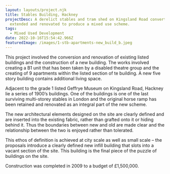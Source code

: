 ```yaml
---
layout: layouts/project.njk
title: Stables Building, Hackney
projectDesc: A derelict stables and tram shed on Kingsland Road converted,
  extended and renovated to produce a mixed use scheme.
tags:
  - Mixed Used Development
date: 2022-10-16T15:54:42.966Z
featuredImage: /images/1-stb-apartments-new_build_b.jpeg
---
```

This project involved the conversion and renovation of existing listed buildings and the construction of a new building. The works involved creating a B1 unit that has been taken by a disabled theatre group and the creating of 9 apartments within the listed section of te building. A new five story building contains additional living space.

Adjacent to the grade 1 listed Geffrye Museum on Kingsland Road, Hackney lie a series of 1900’s buildings. One of the buildings is one of the last surviving multi-storey stables in London and the original horse ramp has been retained and renovated as an integral part of the new scheme.

The new architectural elements designed on the site are clearly defined and are inserted into the existing fabric, rather than grafted onto it or hiding behind it. Thus the boundaries between new and old are made clear and the relationship between the two is enjoyed rather than tolerated.

This ethos of definition is achieved at city scale as well as small scale – the proposals introduce a clearly defined new infill building that slots into a vacant section of the site. This building is the final piece of the puzzle of buildings on the site.

Construction was completed in 2009 to a budget of £1,500,000.